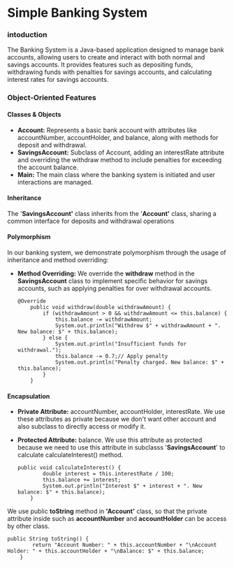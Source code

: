 # **Simple Banking System**

### intoduction

The Banking System is a Java-based application designed to manage bank accounts, allowing users to create and interact with both normal and savings accounts. It provides features such as depositing funds, withdrawing funds with penalties for savings accounts, and calculating interest rates for savings accounts.

### Object-Oriented Features

#### Classes & Objects

* **Account:** Represents a basic bank account with attributes like accountNumber, accountHolder, and balance, along with methods for deposit and withdrawal.
* **SavingsAccount:** Subclass of Account, adding an interestRate attribute and overriding the withdraw method to include penalties for exceeding the account balance.
* **Main:** The main class where the banking system is initiated and user interactions are managed.

#### Inheritance

The '**SavingsAccount'** class inherits from the '**Account'** class, sharing a common interface for deposits and withdrawal operations

#### Polymorphism

In our banking system, we demonstrate polymorphism through the usage of inheritance and method overriding:

* **Method Overriding:** We override the **withdraw** method in the **SavingsAccount** class to implement specific behavior for savings accounts, such as applying penalties for over withdrawal accounts.

  ```
  @Override
      public void withdraw(double withdrawAmount) {
          if (withdrawAmount > 0 && withdrawAmount <= this.balance) {
              this.balance -= withdrawAmount;
              System.out.println("Withdrew $" + withdrawAmount + ". New balance: $" + this.balance);
          } else {
              System.out.println("Insufficient funds for withdrawal.");
              this.balance -= 0.7;// Apply penalty
              System.out.println("Penalty charged. New balance: $" + this.balance);
          }
      }
  ```

#### Encapsulation

* **Private Attribute:** accountNumber, accountHolder, interestRate. We use these attributes as private because we don't want other account and also subclass to directly access or modify it.
* **Protected Attribute:** balance. We use this attribute as protected because we need to use this attribute in subclasss '**SavingsAccount**' to calculate calculateInterest() method.

  ```
  public void calculateInterest() {
          double interest = this.interestRate / 100;
          this.balance += interest;
          System.out.println("Interest $" + interest + ". New balance: $" + this.balance);
      }
  ```

We use public **toString** method in **'Account'** class, so that the private attribute inside such as **accountNumber** and **accountHolder** can be access by other class.

```
public String toString() {
        return "Account Number: " + this.accountNumber + "\nAccount Holder: " + this.accountHolder + "\nBalance: $" + this.balance;
    }
```
